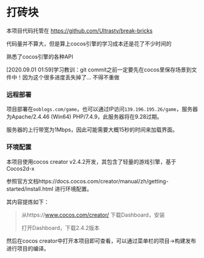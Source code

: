 # 打砖块

本项目代码托管在 https://github.com/Ultrasty/break-bricks

代码量并不算大，但是算上cocos引擎的学习成本还是花了不少时间的

熟悉了cocos引擎的各种API

[2020.09.01 01:59]学习教训：git commit之前一定要先在cocos里保存场景到文件中！因为这个很多进度丢失掉了... 不得不重做

### 远程部署

项目部署在`ooblogs.com/game`，也可以通过IP访问`139.196.195.26/game`，服务器为Apache/2.4.46 (Win64) PHP/7.4.9，此服务器将在9.28过期。

服务器的上行带宽为1Mbps，因此可能需要大概15秒的时间来加载界面。

### 环境配置

本项目使用cocos creator v2.4.2开发，其包含了轻量的游戏引擎，基于Cocos2d-x

参照官方文档https://docs.cocos.com/creator/manual/zh/getting-started/install.html 进行环境配置。

其内容提炼如下：

> 从https://www.cocos.com/creator/ 下载Dashboard，安装
>
> 打开Dashboard，下载2.4.2版本

然后在cocos creator中打开本项目即可查看，可以通过菜单栏的项目->构建发布进行项目的编译。

